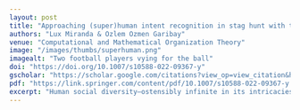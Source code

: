 ```yaml
---
layout: post
title: "Approaching (super)human intent recognition in stag hunt with the naïve utility calculus generative model"
authors: "Lux Miranda & Ozlem Ozmen Garibay"
venue: "Computational and Mathematical Organization Theory"
image: "/images/thumbs/superhuman.png"
imagealt: "Two football players vying for the ball"
doi: "https://doi.org/10.1007/s10588-022-09367-y"
gscholar: "https://scholar.google.com/citations?view_op=view_citation&hl=en&user=4Kvx61cAAAAJ&citation_for_view=4Kvx61cAAAAJ:Y0pCki6q_DkC"
pdf: "https://link.springer.com/content/pdf/10.1007/s10588-022-09367-y.pdf?pdf=button"
excerpt: "Human social diversity—ostensibly infinite in its intricacies—may in fact have more finite bounds than previously thought. Cross-culturally and throughout time, it seems that societies repeatedly form into one of two broad \"types\" in terms of social configuration..."
---
```




